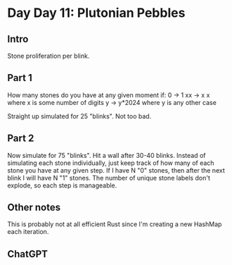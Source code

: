 # Day Day 11: Plutonian Pebbles

## Intro

Stone proliferation per blink.

## Part 1

How many stones do you have at any given moment if:
0 -> 1
xx -> x x where x is some number of digits
y -> y*2024 where y is any other case

Straight up simulated for 25 "blinks". Not too bad.

## Part 2

Now simulate for 75 "blinks". Hit a wall after 30-40 blinks.
Instead of simulating each stone individually, just keep track of how many of each stone you have at any given step.
If I have N "0" stones, then after the next blink I will have N "1" stones.
The number of unique stone labels don't explode, so each step is manageable.

## Other notes

This is probably not at all efficient Rust since I'm creating a new HashMap each iteration.

## ChatGPT

